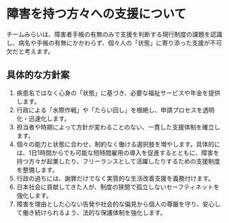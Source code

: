 # 障害を持つ方々への支援について

チームみらいは、障害者手帳の有無のみで支援を判断する現行制度の課題を認識し、病名や手帳の有無にかかわらず、個々人の「状態」に寄り添った支援が不可欠だと考えます。

## 具体的な方針案

1.  疾患名ではなく心身の「状態」に基づき、必要な福祉サービスや年金を提供します。
2.  行政による「水際作戦」や「たらい回し」を根絶し、申請プロセスを透明化・迅速化します。
3.  担当者や時期によって方針が変わることのない、一貫した支援体制を確立します。
4.  個々の能力と状態に合わせ、制約なく働ける選択肢を増やします。具体的には、1日1時間からでも可能な短時間雇用の導入を促進するとともに、障害を持つ方々が起業したり、フリーランスとして活躍したりするための支援制度を整備します。
5.  行政の過ちには、謝罪だけでなく実質的な生活改善支援を義務付けます。
6.  日本社会に貢献してきた人が、制度の狭間で孤立しないセーフティネットを強化します。
7.  障害を理由とした心ない告発や社会的な偏見から個人の尊厳を守り、安心して働き続けられるよう、法的な保護体制を強化します。